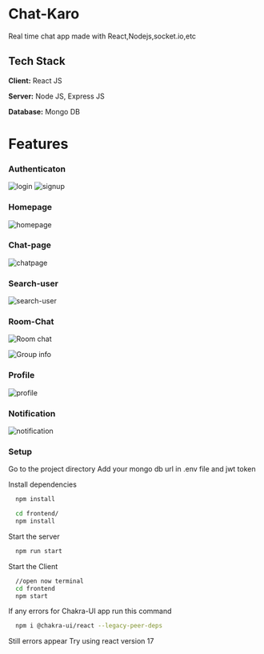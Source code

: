 # Chat-Karo
Real time chat app made with  React,Nodejs,socket.io,etc

## Tech Stack

**Client:** React JS

**Server:** Node JS, Express JS

**Database:** Mongo DB

# Features

### Authenticaton
![login](https://github.com/Abhi-Shek17/Chat-Karo/assets/136077817/e3e68942-1780-488e-aaf8-19fc1af8e496)
![signup](https://github.com/Abhi-Shek17/Chat-Karo/assets/136077817/ab75045d-bc95-43c2-8a6c-ce39d1f34295)

### Homepage 
![homepage](https://github.com/Abhi-Shek17/Chat-Karo/assets/136077817/7b26bc5b-1092-42f8-9218-17226fb9c214)

### Chat-page
![chatpage](https://github.com/Abhi-Shek17/Chat-Karo/assets/136077817/2735695c-76f7-45ab-b32c-b152604f7c10)

### Search-user
![search-user](https://github.com/Abhi-Shek17/Chat-Karo/assets/136077817/022e209a-168d-4ebd-990d-ac96f3277338)

### Room-Chat
![Room chat](https://github.com/Abhi-Shek17/Chat-Karo/assets/136077817/0644e00e-7e32-40c3-89ea-c5ce835d5e8e)

![Group info](https://github.com/Abhi-Shek17/Chat-Karo/assets/136077817/d6f2c327-0406-4b9d-b63a-35a13ac27f7b)

### Profile
![profile](https://github.com/Abhi-Shek17/Chat-Karo/assets/136077817/af33484d-a3f9-45d1-b4ad-af938ed67bc1)

### Notification
![notification](https://github.com/Abhi-Shek17/Chat-Karo/assets/136077817/9af08681-398d-4153-a389-c7ffb26318da)

### Setup
Go to the project directory
Add your mongo db url in .env file
and jwt token

Install dependencies

```bash
  npm install
```

```bash
  cd frontend/
  npm install
```

Start the server

```bash
  npm run start
```
Start the Client

```bash
  //open now terminal
  cd frontend
  npm start
```
If any errors for Chakra-UI app run this command
```bash
  npm i @chakra-ui/react --legacy-peer-deps
```
Still errors appear
Try using react version 17
